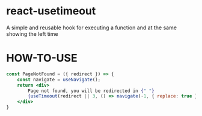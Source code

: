 # react-usetimeout
A simple and reusable hook for executing a function and at the same showing the left time

# HOW-TO-USE
```jsx
const PageNotFound = ({ redirect }) => {
    const navigate = useNavigate();
    return <div>
        Page not found, you will be redirected in {" "}
        {useTimeout(redirect || 3, () => navigate(-1, { replace: true }))}
    </div>
}
```
